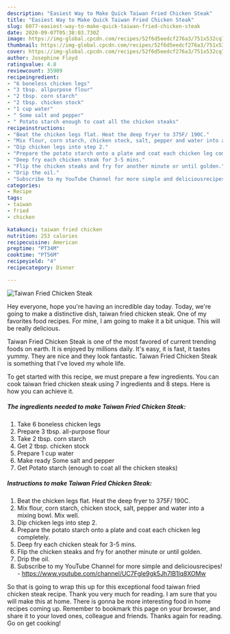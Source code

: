 ```yaml
---
description: "Easiest Way to Make Quick Taiwan Fried Chicken Steak"
title: "Easiest Way to Make Quick Taiwan Fried Chicken Steak"
slug: 6077-easiest-way-to-make-quick-taiwan-fried-chicken-steak
date: 2020-09-07T05:38:03.730Z
image: https://img-global.cpcdn.com/recipes/52f6d5eedcf276a3/751x532cq70/taiwan-fried-chicken-steak-recipe-main-photo.jpg
thumbnail: https://img-global.cpcdn.com/recipes/52f6d5eedcf276a3/751x532cq70/taiwan-fried-chicken-steak-recipe-main-photo.jpg
cover: https://img-global.cpcdn.com/recipes/52f6d5eedcf276a3/751x532cq70/taiwan-fried-chicken-steak-recipe-main-photo.jpg
author: Josephine Floyd
ratingvalue: 4.8
reviewcount: 35909
recipeingredient:
- "6 boneless chicken legs"
- "3 tbsp. allpurpose flour"
- "2 tbsp. corn starch"
- "2 tbsp. chicken stock"
- "1 cup water"
- " Some salt and pepper"
- " Potato starch enough to coat all the chicken steaks"
recipeinstructions:
- "Beat the chicken legs flat. Heat the deep fryer to 375F/ 190C."
- "Mix flour, corn starch, chicken stock, salt, pepper and water into a mixing bowl. Mix well."
- "Dip chicken legs into step 2."
- "Prepare the potato starch onto a plate and coat each chicken leg completely."
- "Deep fry each chicken steak for 3-5 mins."
- "Flip the chicken steaks and fry for another minute or until golden."
- "Drip the oil."
- "Subscribe to my YouTube Channel for more simple and deliciousrecipes!  https://www.youtube.com/channel/UC7Fgle9gk5Jh7lB1lq8XOMw"
categories:
- Recipe
tags:
- taiwan
- fried
- chicken

katakunci: taiwan fried chicken 
nutrition: 253 calories
recipecuisine: American
preptime: "PT34M"
cooktime: "PT56M"
recipeyield: "4"
recipecategory: Dinner

---
```



![Taiwan Fried Chicken Steak](https://img-global.cpcdn.com/recipes/52f6d5eedcf276a3/751x532cq70/taiwan-fried-chicken-steak-recipe-main-photo.jpg)

Hey everyone, hope you're having an incredible day today. Today, we're going to make a distinctive dish, taiwan fried chicken steak. One of my favorites food recipes. For mine, I am going to make it a bit unique. This will be really delicious.



Taiwan Fried Chicken Steak is one of the most favored of current trending foods on earth. It is enjoyed by millions daily. It's easy, it is fast, it tastes yummy. They are nice and they look fantastic. Taiwan Fried Chicken Steak is something that I've loved my whole life.


To get started with this recipe, we must prepare a few ingredients. You can cook taiwan fried chicken steak using 7 ingredients and 8 steps. Here is how you can achieve it.

<!--inarticleads1-->

##### The ingredients needed to make Taiwan Fried Chicken Steak:

1. Take 6 boneless chicken legs
1. Prepare 3 tbsp. all-purpose flour
1. Take 2 tbsp. corn starch
1. Get 2 tbsp. chicken stock
1. Prepare 1 cup water
1. Make ready  Some salt and pepper
1. Get  Potato starch (enough to coat all the chicken steaks)




<!--inarticleads2-->

##### Instructions to make Taiwan Fried Chicken Steak:

1. Beat the chicken legs flat. Heat the deep fryer to 375F/ 190C.
1. Mix flour, corn starch, chicken stock, salt, pepper and water into a mixing bowl. Mix well.
1. Dip chicken legs into step 2.
1. Prepare the potato starch onto a plate and coat each chicken leg completely.
1. Deep fry each chicken steak for 3-5 mins.
1. Flip the chicken steaks and fry for another minute or until golden.
1. Drip the oil.
1. Subscribe to my YouTube Channel for more simple and deliciousrecipes!  - https://www.youtube.com/channel/UC7Fgle9gk5Jh7lB1lq8XOMw




So that is going to wrap this up for this exceptional food taiwan fried chicken steak recipe. Thank you very much for reading. I am sure that you will make this at home. There is gonna be more interesting food in home recipes coming up. Remember to bookmark this page on your browser, and share it to your loved ones, colleague and friends. Thanks again for reading. Go on get cooking!
